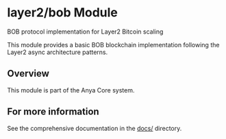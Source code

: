 # layer2/bob Module

BOB protocol implementation for Layer2 Bitcoin scaling

This module provides a basic BOB blockchain implementation
following the Layer2 async architecture patterns.

## Overview

This module is part of the Anya Core system.

## For more information

See the comprehensive documentation in the [docs/](../../../docs/) directory.

